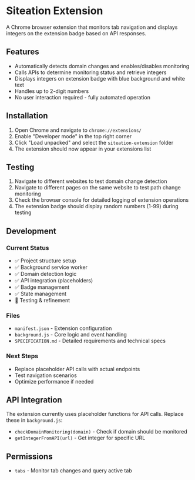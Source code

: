 # Siteation Extension

A Chrome browser extension that monitors tab navigation and displays integers on the extension badge based on API responses.

## Features

- Automatically detects domain changes and enables/disables monitoring
- Calls APIs to determine monitoring status and retrieve integers
- Displays integers on extension badge with blue background and white text
- Handles up to 2-digit numbers
- No user interaction required - fully automated operation

## Installation

1. Open Chrome and navigate to `chrome://extensions/`
2. Enable "Developer mode" in the top right corner
3. Click "Load unpacked" and select the `siteation-extension` folder
4. The extension should now appear in your extensions list

## Testing

1. Navigate to different websites to test domain change detection
2. Navigate to different pages on the same website to test path change monitoring
3. Check the browser console for detailed logging of extension operations
4. The extension badge should display random numbers (1-99) during testing

## Development

### Current Status
- ✅ Project structure setup
- ✅ Background service worker
- ✅ Domain detection logic
- ✅ API integration (placeholders)
- ✅ Badge management
- ✅ State management
- 🔄 Testing & refinement

### Files
- `manifest.json` - Extension configuration
- `background.js` - Core logic and event handling
- `SPECIFICATION.md` - Detailed requirements and technical specs

### Next Steps
- Replace placeholder API calls with actual endpoints
- Test navigation scenarios
- Optimize performance if needed

## API Integration

The extension currently uses placeholder functions for API calls. Replace these in `background.js`:

- `checkDomainMonitoring(domain)` - Check if domain should be monitored
- `getIntegerFromAPI(url)` - Get integer for specific URL

## Permissions

- `tabs` - Monitor tab changes and query active tab
